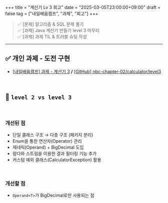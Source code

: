 +++
title = "계산기 Lv 3 회고"
date = "2025-03-05T23:00:00+09:00"
draft = false
tag = ["내일배움캠프", "과제", "회고"]
+++

>✅ [문제] 알고리즘 & SQL 문제 풀기  
>✅ [과제] Java 계산기 만들기 level 3 마무리  
>✅ [과제] 과제 TIL & 트러블 슈팅 작성  

---

## ✅ 개인 과제 - 도전 구현
- [[내일배움캠프] 과제 - 계산기 3](https://velog.io/@ezro/camp-task-3) **/** [[GitHub] nbc-chapter-02/calculator/level3](https://github.com/withong/nbc-chapter-02/tree/main/calculator/level3)
<br>

## 🫠 `level 2 vs level 3`

<br>

### 개선된 점
- 단일 클래스 구조 → 다층 구조 (패키지 분리)
- Enum을 통한 연산자(Operator) 관리
- 제네릭(Operand) + BigDecimal 도입
- 람다와 스트림을 이용한 결과 필터링 기능 추가
- 커스텀 예외 클래스(CalculatorException) 활용

<br>

### 개선할 점
- `Operand<T>`가 BigDecimal로만 사용되는 점